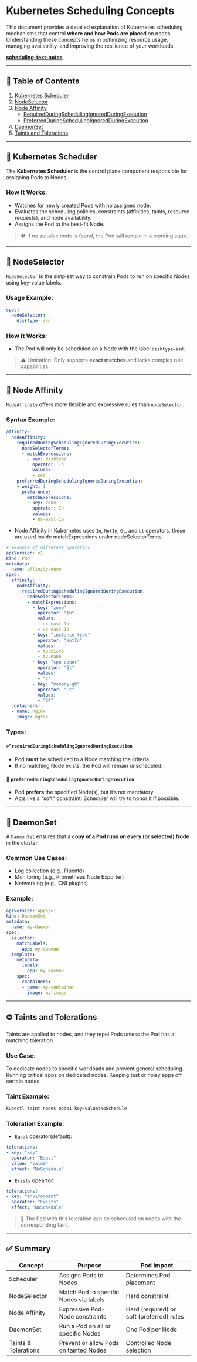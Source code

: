 # Kubernetes Scheduling Concepts

This document provides a detailed explanation of Kubernetes scheduling mechanisms that control **where and how Pods are placed** on nodes. Understanding these concepts helps in optimizing resource usage, managing availability, and improving the resilience of your workloads.

**[scheduling-text-notes](https://github.com/debasish2110/kubernetes/blob/master/0_notes/kubernets%20Schedulers.txt)**

---

## 📌 Table of Contents

1. [Kubernetes Scheduler](#kubernetes-Scheduler)
2. [NodeSelector](#NodeSelector)
3. [Node Affinity](#Node-Affinity)
   - [RequiredDuringSchedulingIgnoredDuringExecution](#requiredDuringSchedulingIgnoredDuringExecution)
   - [PreferredDuringSchedulingIgnoredDuringExecution](#preferredDuringSchedulingIgnoredDuringExecution)
4. [DaemonSet](#DaemonSet)
5. [Taints and Tolerations](#Taints-and-Tolerations)

---

## 🧠 Kubernetes Scheduler

The **Kubernetes Scheduler** is the control plane component responsible for assigning Pods to Nodes.

### How It Works:
- Watches for newly created Pods with no assigned node.
- Evaluates the scheduling policies, constraints (affinities, taints, resource requests), and node availability.
- Assigns the Pod to the best-fit Node.

> 🛠️ If no suitable node is found, the Pod will remain in a pending state.

---

## 🎯 NodeSelector

`NodeSelector` is the simplest way to constrain Pods to run on specific Nodes using key-value labels.

### Usage Example:

```yaml
spec:
  nodeSelector:
    disktype: ssd
```

### How It Works:
- The Pod will only be scheduled on a Node with the label `disktype=ssd`.

> ⚠️ Limitation: Only supports **exact matches** and lacks complex rule capabilities.

---

## 🔁 Node Affinity

`NodeAffinity` offers more flexible and expressive rules than `nodeSelector`.

### Syntax Example:

```yaml
affinity:
  nodeAffinity:
    requiredDuringSchedulingIgnoredDuringExecution:
      nodeSelectorTerms:
      - matchExpressions:
        - key: disktype
          operator: In
          values:
          - ssd
    preferredDuringSchedulingIgnoredDuringExecution:
    - weight: 1
      preference:
        matchExpressions:
        - key: zone
          operator: In
          values:
          - us-east-1a
```

* Node Affinity in Kubernetes uses `In`, `NotIn`, `Gt`, and `Lt` operators, these are used inside matchExpressions under nodeSelectorTerms.
```yaml
# example of different operators
apiVersion: v1
kind: Pod
metadata:
  name: affinity-demo
spec:
  affinity:
    nodeAffinity:
      requiredDuringSchedulingIgnoredDuringExecution:
        nodeSelectorTerms:
        - matchExpressions:
          - key: "zone"
            operator: "In"
            values:
            - us-east-1a
            - us-east-1b
          - key: "instance-type"
            operator: "NotIn"
            values:
            - t2.micro
            - t2.nano
          - key: "cpu-count"
            operator: "Gt"
            values:
            - "2"
          - key: "memory-gb"
            operator: "Lt"
            values:
            - "64"
  containers:
  - name: nginx
    image: nginx
```

### Types:

#### ✅ `requiredDuringSchedulingIgnoredDuringExecution`
- Pod **must** be scheduled to a Node matching the criteria.
- If no matching Node exists, the Pod will remain unscheduled.

#### 🤝 `preferredDuringSchedulingIgnoredDuringExecution`
- Pod **prefers** the specified Node(s), but it’s not mandatory.
- Acts like a "soft" constraint. Scheduler will try to honor it if possible.

---

## 🧱 DaemonSet

A `DaemonSet` ensures that a **copy of a Pod runs on every (or selected) Node** in the cluster.

### Common Use Cases:
- Log collection (e.g., Fluentd)
- Monitoring (e.g., Prometheus Node Exporter)
- Networking (e.g., CNI plugins)

### Example:

```yaml
apiVersion: apps/v1
kind: DaemonSet
metadata:
  name: my-daemon
spec:
  selector:
    matchLabels:
      app: my-daemon
  template:
    metadata:
      labels:
        app: my-daemon
    spec:
      containers:
      - name: my-container
        image: my-image
```

---

## ⛔ Taints and Tolerations

Taints are applied to nodes, and they repel Pods unless the Pod has a matching toleration.

### Use Case:
To dedicate nodes to specific workloads and prevent general scheduling.
Running critical apps on dedicated nodes.
Keeping test or noisy apps off certain nodes.

### Taint Example:

```bash
kubectl taint nodes node1 key=value:NoSchedule
```

### Toleration Example:
* `Equal` operator(default):
```yaml
tolerations:
- key: "key"
  operator: "Equal"
  value: "value"
  effect: "NoSchedule"
```

* `Exists` opeartor:
```yaml
tolerations:
- key: "environment"
  operator: "Exists"
  effect: "NoSchedule"

```

> 🔄 The Pod with this toleration can be scheduled on nodes with the corresponding taint.

---

## ✅ Summary

| Concept            | Purpose                                     | Pod Impact                               |
|--------------------|---------------------------------------------|-------------------------------------------|
| Scheduler          | Assigns Pods to Nodes                       | Determines Pod placement                  |
| NodeSelector       | Match Pod to specific Nodes via labels      | Hard constraint                           |
| Node Affinity      | Expressive Pod-Node constraints             | Hard (required) or soft (preferred) rules |
| DaemonSet          | Run a Pod on all or specific Nodes          | One Pod per Node                          |
| Taints & Tolerations | Prevent or allow Pods on tainted Nodes    | Controlled Node selection                 |